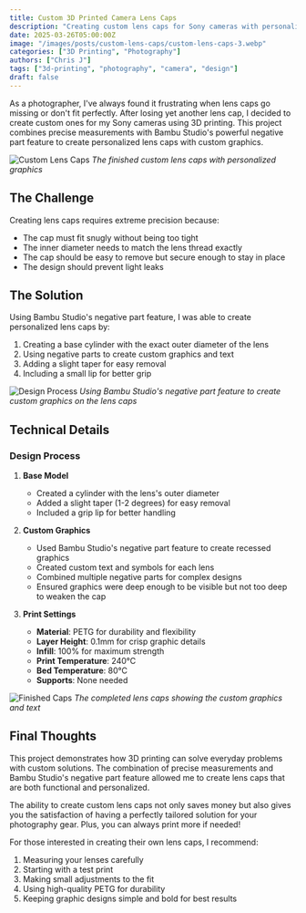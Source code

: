 ```yaml
---
title: Custom 3D Printed Camera Lens Caps
description: "Creating custom lens caps for Sony cameras with personalized graphics using Bambu Studio's negative part feature"
date: 2025-03-26T05:00:00Z
image: "/images/posts/custom-lens-caps/custom-lens-caps-3.webp"
categories: ["3D Printing", "Photography"]
authors: ["Chris J"]
tags: ["3d-printing", "photography", "camera", "design"]
draft: false
---
```


As a photographer, I've always found it frustrating when lens caps go missing or don't fit perfectly. After losing yet another lens cap, I decided to create custom ones for my Sony cameras using 3D printing. This project combines precise measurements with Bambu Studio's powerful negative part feature to create personalized lens caps with custom graphics.

![Custom Lens Caps](/images/posts/custom-lens-caps/custom-lens-caps.webp)
_The finished custom lens caps with personalized graphics_

## The Challenge

Creating lens caps requires extreme precision because:

- The cap must fit snugly without being too tight
- The inner diameter needs to match the lens thread exactly
- The cap should be easy to remove but secure enough to stay in place
- The design should prevent light leaks

## The Solution

Using Bambu Studio's negative part feature, I was able to create personalized lens caps by:

1. Creating a base cylinder with the exact outer diameter of the lens
2. Using negative parts to create custom graphics and text
3. Adding a slight taper for easy removal
4. Including a small lip for better grip

![Design Process](/images/posts/custom-lens-caps/custom-lens-caps-2.webp)
_Using Bambu Studio's negative part feature to create custom graphics on the lens caps_

## Technical Details

### Design Process

1. **Base Model**

   - Created a cylinder with the lens's outer diameter
   - Added a slight taper (1-2 degrees) for easy removal
   - Included a grip lip for better handling

2. **Custom Graphics**

   - Used Bambu Studio's negative part feature to create recessed graphics
   - Created custom text and symbols for each lens
   - Combined multiple negative parts for complex designs
   - Ensured graphics were deep enough to be visible but not too deep to weaken the cap

3. **Print Settings**
   - **Material**: PETG for durability and flexibility
   - **Layer Height**: 0.1mm for crisp graphic details
   - **Infill**: 100% for maximum strength
   - **Print Temperature**: 240°C
   - **Bed Temperature**: 80°C
   - **Supports**: None needed

![Finished Caps](/images/posts/custom-lens-caps/custom-lens-caps-3.webp)
_The completed lens caps showing the custom graphics and text_

## Final Thoughts

This project demonstrates how 3D printing can solve everyday problems with custom solutions. The combination of precise measurements and Bambu Studio's negative part feature allowed me to create lens caps that are both functional and personalized.

The ability to create custom lens caps not only saves money but also gives you the satisfaction of having a perfectly tailored solution for your photography gear. Plus, you can always print more if needed!

For those interested in creating their own lens caps, I recommend:

1. Measuring your lenses carefully
2. Starting with a test print
3. Making small adjustments to the fit
4. Using high-quality PETG for durability
5. Keeping graphic designs simple and bold for best results
